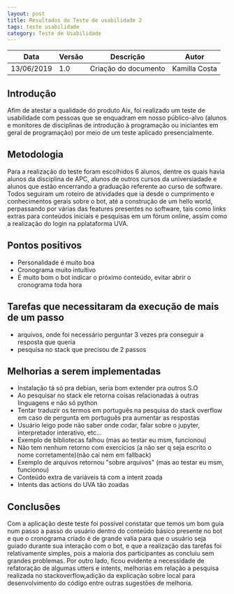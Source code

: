 ```yaml
---
layout: post
title: Resultados do Teste de usabilidade 2
tags: teste usabilidade 
category: Teste de Usabilidade
---
```


|Data   |Versão   |Descrição   |Autor   |
|---|---|---|---|
|13/06/2019   | 1.0  |Criação do documento   |Kamilla Costa   |


## Introdução
Afim de atestar a qualidade do produto Aix, foi realizado um teste de usabilidade com pessoas que se enquadram em nosso público-alvo (alunos e monitores de disciplinas de introdução à programação ou iniciantes em geral de programação) por meio de um teste aplicado presencialmente.

## Metodologia

Para a realização do teste foram escolhidos 6 alunos, dentre os quais havia alunos da disciplina de APC, alunos de outros cursos da universiadade e alunos que estão encerrando a graduação referente ao curso de software. Todos seguiram um roteiro de atividades que ia desde o cumprimento e conhecimentos gerais sobre o bot, até a construção de um hello world, perpassando por várias das features presentes no software, tais como links extras para conteúdos iniciais e pesquisas em um fórum online, assim como a realização do login na pplataforma UVA.

## Pontos positivos
- Personalidade é muito boa
- Cronograma muito intuitivo
- É muito bom o bot indicar o próximo conteúdo, evitar abrir o cronograma toda hora

## Tarefas que necessitaram da execução de mais de um passo
- arquivos, onde foi necessário perguntar 3 vezes pra conseguir a resposta que queria
- pesquisa no stack que precisou de 2 passos

## Melhorias a serem implementadas

- Instalação tá só pra debian, seria bom extender pra outros S.O
- Ao pesquisar no stack ele retorna coisas relacionadas à outras linguagens e não só python
- Tentar traduzir os termos em português na pesquisa do stack overflow em caso de pergunta em português pra aumentar as respostas
- Usuário leigo pode não saber onde codar, falar sobre o jupyter, interpretador interativo, etc...
- Exemplo de bibliotecas falhou (mas ao testar eu msm, funcionou)
- Não tem nenhum retorno com exercícios (a não ser q seja escrito o nome corretamente)(não cai nem em fallback)
- Exemplo de arquivos retornou "sobre arquivos" (mas ao testar eu msm, funcionou)
- Conteúdo extra de variáveis tá com a intent zoada
- Intents das actions do UVA tão zoadas


## Conclusões
Com a aplicação deste teste foi possível constatar que temos um bom guia num passo a passo do usuário dentro do conteúdo básico presente no bot e que o cronograma criado é de grande valia para que o usuário seja guiado durante sua interação com o bot, e que a realização das tarefas foi relativamente simples, pois a maioria dos participantes as concluiu sem grandes problemas. Por outro lado, ficou evidente a necessidade de refatoração de algumas utters e intents, melhorias em relação a pesquisa realizada no stackoverflow,adição da explicação sobre local para desenvolvimento do código entre outras sugestões de melhoria.
